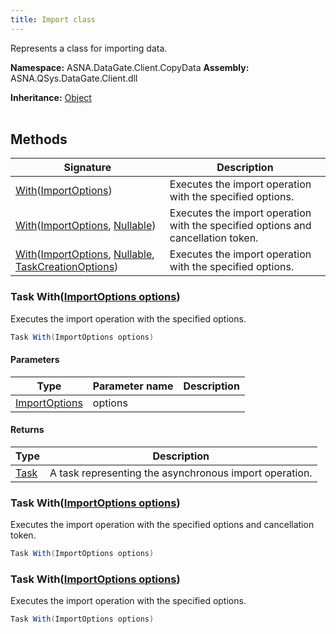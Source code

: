 ```yaml
---
title: Import class
---
```


Represents a class for importing data.

**Namespace:** ASNA.DataGate.Client.CopyData
**Assembly:** ASNA.QSys.DataGate.Client.dll

**Inheritance:** [Object](https://docs.microsoft.com/en-us/dotnet/api/system.object)
<br>
<br>

## Methods

| Signature | Description |
| --- | --- |
| [With](#with-importoptions-)([ImportOptions](/reference/datagate/data-gate-client/import-options.html)) | Executes the import operation with the specified options.
| [With](#with-importoptions-nullable-)([ImportOptions](/reference/datagate/data-gate-client/import-options.html), [Nullable](https://learn.microsoft.com/en-us/dotnet/csharp/language-reference/builtin-types/nullable-value-types)) | Executes the import operation with the specified options and cancellation token.
| [With](#with-importoptions-nullable-taskcreationoptions-)([ImportOptions](/reference/datagate/data-gate-client/import-options.html), [Nullable](https://learn.microsoft.com/en-us/dotnet/csharp/language-reference/builtin-types/nullable-value-types), [TaskCreationOptions](https://learn.microsoft.com/en-us/dotnet/api/system.threading.tasks.taskcreationoptions?view=net-8.0)) | Executes the import operation with the specified options.

### Task With([ImportOptions options](/reference/datagate/data-gate-client/import-options.html))

Executes the import operation with the specified options.

```cs
Task With(ImportOptions options)
```

#### Parameters

| Type | Parameter name | Description
| --- | --- | ---
| [ImportOptions](/reference/datagate/data-gate-client/import-options.html) | options | 

#### Returns

| Type | Description
| --- | ---
| [Task](https://docs.microsoft.com/en-us/dotnet/api/system.threading.tasks.taskscheduler) | A task representing the asynchronous import operation.

### Task With([ImportOptions options](/reference/datagate/data-gate-client/import-options.html))

Executes the import operation with the specified options and cancellation token.

```cs
Task With(ImportOptions options)
```

### Task With([ImportOptions options](/reference/datagate/data-gate-client/import-options.html))

Executes the import operation with the specified options.

```cs
Task With(ImportOptions options)
```
